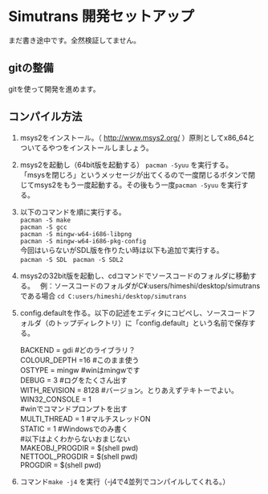 # Simutrans 開発セットアップ
まだ書き途中です。全然検証してません。

## gitの整備
gitを使って開発を進めます。

## コンパイル方法
1. msys2をインストール。（ http://www.msys2.org/ ）原則としてx86_64とついてるやつをインストールしましょう。
2. msys2を起動し（64bit版を起動する） `pacman -Syuu` を実行する。  
「msysを閉じろ」というメッセージが出てくるので一度閉じるボタンで閉じてmsys2をもう一度起動する。その後もう一度`pacman -Syuu` を実行する。    
3. 以下のコマンドを順に実行する。  
`pacman -S make`  
`pacman -S gcc`  
`pacman -S mingw-w64-i686-libpng`  
`pacman -S mingw-w64-i686-pkg-config`  
今回はいらないがSDL版を作りたい時は以下も追加で実行する。   
`pacman -S SDL`   
`pacman -S SDL2`   
4. msys2の32bit版を起動し、cdコマンドでソースコードのフォルダに移動する。  
例：ソースコードのフォルダがC¥:users/himeshi/desktop/simutrans である場合
`cd C:users/himeshi/desktop/simutrans`  
5. config.defaultを作る。以下の記述をエディタにコピペし、ソースコードフォルダ（のトップディレクトリ）に「config.default」という名前で保存する。  

    BACKEND = gdi #どのライブラリ？  
    COLOUR_DEPTH =16 #このまま使う  
    OSTYPE = mingw #winはmingwです  
    DEBUG = 3 #ログをたくさん出す  
    WITH_REVISION = 8128 #バージョン。とりあえずテキトーでよい。  
    WIN32_CONSOLE = 1  
    #winでコマンドプロンプトを出す  
    MULTI_THREAD = 1 #マルチスレッドON  
    STATIC = 1 #Windowsでのみ書く  
    #以下はよくわからないおまじない  
    MAKEOBJ_PROGDIR = $(shell pwd)  
    NETTOOL_PROGDIR = $(shell pwd)  
    PROGDIR  = $(shell pwd)  
    
6. コマンド`make -j4` を実行（-j4で4並列でコンパイルしてくれる。）
